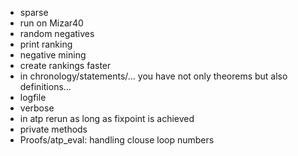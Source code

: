 - sparse
- run on Mizar40
- random negatives
- print ranking
- negative mining
- create rankings faster
- in chronology/statements/... you have not only theorems but also definitions...
- logfile
- verbose
- in atp rerun as long as fixpoint is achieved
- private methods
- Proofs/atp_eval: handling clouse loop numbers

